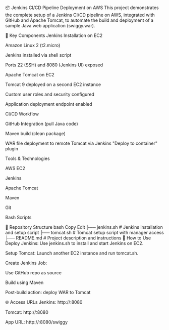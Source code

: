 📦 Jenkins CI/CD Pipeline Deployment on AWS
This project demonstrates the complete setup of a Jenkins CI/CD pipeline on AWS, integrated with GitHub and Apache Tomcat, to automate the build and deployment of a sample Java web application (swiggy.war).

🚀 Key Components
Jenkins Installation on EC2

Amazon Linux 2 (t2.micro)

Jenkins installed via shell script

Ports 22 (SSH) and 8080 (Jenkins UI) exposed

Apache Tomcat on EC2

Tomcat 9 deployed on a second EC2 instance

Custom user roles and security configured

Application deployment endpoint enabled

CI/CD Workflow

GitHub Integration (pull Java code)

Maven build (clean package)

WAR file deployment to remote Tomcat via Jenkins "Deploy to container" plugin

Tools & Technologies

AWS EC2

Jenkins

Apache Tomcat

Maven

Git

Bash Scripts

📂 Repository Structure
bash
Copy
Edit
├── jenkins.sh      # Jenkins installation and setup script
├── tomcat.sh       # Tomcat setup script with manager access
├── README.md       # Project description and instructions
🔧 How to Use
Deploy Jenkins: Use jenkins.sh to install and start Jenkins on EC2.

Setup Tomcat: Launch another EC2 instance and run tomcat.sh.

Create Jenkins Job:

Use GitHub repo as source

Build using Maven

Post-build action: deploy WAR to Tomcat

🌐 Access URLs
Jenkins: http://<jenkins-public-ip>:8080

Tomcat: http://<tomcat-public-ip>:8080

App URL: http://<tomcat-public-ip>:8080/swiggy
